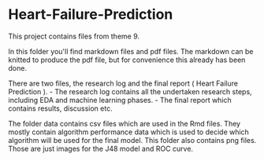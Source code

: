 # Heart-Failure-Prediction

This project contains files from theme 9.

In this folder you'll find markdown files and pdf files. The markdown can be knitted to produce the pdf file, but for convenience this already has been done.

There are two files, the research log and the final report ( Heart Failure Prediction ). 
	- The research log contains all the undertaken research steps, including EDA and machine learning phases.
    - The final report which contains results, discussion etc.

The folder data contains csv files which are used in the Rmd files. They mostly contain algorithm performance data which is used to decide which algorithm will be used for the final model. This folder also contains png files. Those are just images for the J48 model and ROC curve.

